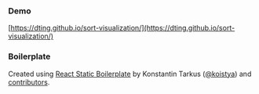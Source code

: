 ### Demo

[https://dting.github.io/sort-visualization/](https://dting.github.io/sort-visualization/)

### Boilerplate

Created using [React Static Boilerplate](https://github.com/koistya/react-static-boilerplate) by Konstantin Tarkus ([@koistya](https://twitter.com/koistya)) and [contributors](https://github.com/koistya/react-static-boilerplate/graphs/contributors).
